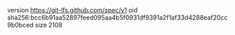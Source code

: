 version https://git-lfs.github.com/spec/v1
oid sha256:bcc6b91aa52897feed095aa4b5f0931df9391a2f1af33d4288eaf20cc9b0bced
size 2108
